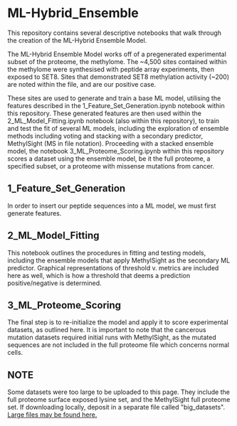 # ML-Hybrid_Ensemble
This repository contains several descriptive notebooks that walk through the creation of the ML-Hybrid Ensemble Model. 

The ML-Hybrid Ensemble Model works off of a pregenerated experimental subset of the proteome, the methylome. The ~4,500 sites contained within the methylome were synthesised with peptide array experiments, then exposed to SET8. Sites that demonstrated SET8 methylation activity (~200) are noted within the file, and are our positive case. 

These sites are used to generate and train a base ML model, utilising the features described in the 1_Feature_Set_Generation.ipynb notebook within this repository. These generated features are then used within the 2_ML_Model_Fitting.ipynb notebook (also within this repository), to train and test the fit of several ML models, including the exploration of ensemble methods including voting and stacking with a secondary predictor, MethylSight (MS in file notation). Proceeding with a stacked ensemble model, the notebook 3_ML_Proteome_Scoring.ipynb within this repository scores a dataset using the ensemble model, be it the full proteome, a specified subset, or a proteome with missense mutations from cancer.


## 1_Feature_Set_Generation
In order to insert our peptide sequences into a ML model, we must first generate features. 

## 2_ML_Model_Fitting
This notebook outlines the procedures in fitting and testing models, including the ensemble models that apply MethylSight as the secondary ML predictor. Graphical representations of threshold v. metrics are included here as well, which is how a threshold that deems a prediction positive/negative is determined. 

## 3_ML_Proteome_Scoring
The final step is to re-initialize the model and apply it to score experimental datasets, as outlined here. It is important to note that the cancerous mutation datasets required initial runs with MethylSight, as the mutated sequences are not included in the full proteome file which concerns normal cells. 

## NOTE
Some datasets were too large to be uploaded to this page. They include the full proteome surface exposed lysine set, and the MethylSight full proteome set. If downloading locally, deposit in a separate file called "big_datasets". [Large files may be found here.](https://drive.google.com/drive/folders/1mEmag5tNmzdm5_NIwxH43xEfKT-4aWi0?usp=share_link)
